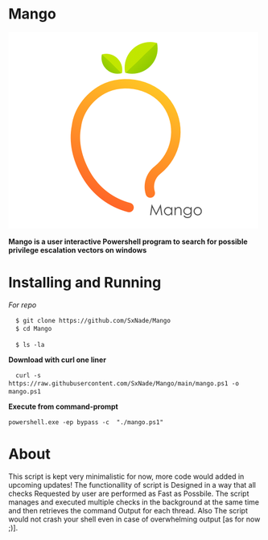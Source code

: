 # Mango

![](https://github.com/SxNade/Mango/blob/main/mango.png)

**Mango is a user interactive Powershell program to search for possible privilege escalation vectors on windows** 


# Installing and Running

*For repo*

      $ git clone https://github.com/SxNade/Mango
      $ cd Mango
      
      $ ls -la

**Download with curl one liner**

      curl -s https://raw.githubusercontent.com/SxNade/Mango/main/mango.ps1 -o mango.ps1

**Execute from command-prompt**

```
powershell.exe -ep bypass -c  "./mango.ps1"
```

# About

This script is kept very minimalistic for now, more code would added in upcoming updates!
The functionallity of script is Designed in a way that all checks Requested by user are performed as Fast as Possbile.
The script manages and executed multiple checks in the background at the same time and then retrieves the command Output for each thread.
Also The script would not crash your shell even in case of overwhelming output [as for now ;)].

